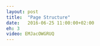 ```yaml
---
layout: post
title:  "Page Structure"
date:   2016-06-25 11:00:00+02:00
eh: 3
video: EMJacOWGRUQ
---
```

